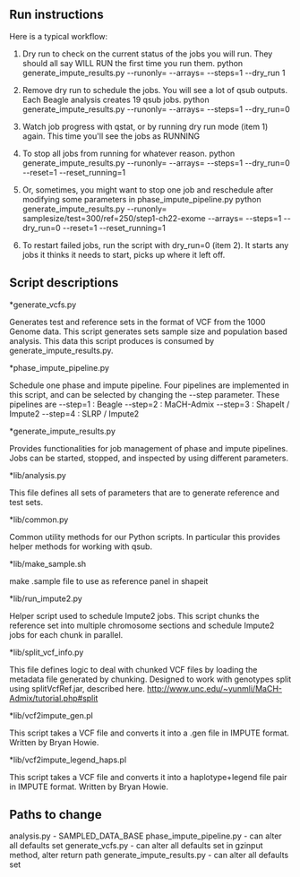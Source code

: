Run instructions
---------------------------------
Here is a typical workflow:

1) Dry run to check on the current status of the jobs you will run. They should all say WILL RUN the first time you run them.
python generate_impute_results.py --runonly= --arrays=<array types> --steps=1 --dry_run 1

2) Remove dry run to schedule the jobs. You will see a lot of qsub outputs. Each Beagle analysis creates 19 qsub jobs.
python generate_impute_results.py --runonly= --arrays=<array types> --steps=1 --dry_run=0

3) Watch job progress with qstat, or by running dry run mode (item 1) again. This time you'll see the jobs as RUNNING

4) To stop all jobs from running for whatever reason.
python generate_impute_results.py --runonly= --arrays=<array types> --steps=1 --dry_run=0 --reset=1 --reset_running=1

5) Or, sometimes, you might want to stop one job and reschedule after modifying some parameters in phase_impute_pipeline.py
python generate_impute_results.py --runonly=
samplesize/test=300/ref=250/step1-ch22-exome 
 --arrays=<array types> --steps=1 --dry_run=0 --reset=1 --reset_running=1

6) To restart failed jobs, run the script with dry_run=0 (item 2). It starts any jobs it thinks it needs to start, picks up where it left off.

Script descriptions
---------------------------------

*generate_vcfs.py

Generates test and reference sets in the format of VCF from the 1000 Genome data. This script
generates sets sample size and population based analysis. This data this script produces is
consumed by generate_impute_results.py.

*phase_impute_pipeline.py

Schedule one phase and impute pipeline. Four pipelines are implemented in this script,
and can be selected by changing the --step parameter. These pipelines are
--step=1 : Beagle
--step=2 : MaCH-Admix
--step=3 : ShapeIt / Impute2
--step=4 : SLRP / Impute2

*generate_impute_results.py

Provides functionalities for job management of phase and impute pipelines.
Jobs can be started, stopped, and inspected by using different parameters.

*lib/analysis.py

This file defines all sets of parameters that are to generate reference and test sets.

*lib/common.py

Common utility methods for our Python scripts. In particular
this provides helper methods for working with qsub.

*lib/make_sample.sh

make .sample file to use as reference panel in shapeit

*lib/run_impute2.py

Helper script used to schedule Impute2 jobs. This script chunks the reference set into multiple
chromosome sections and schedule Impute2 jobs for each chunk in parallel.

*lib/split_vcf_info.py

This file defines logic to deal with chunked VCF files by loading the
metadata file generated by chunking. Designed to work with genotypes
split using splitVcfRef.jar, described here.
http://www.unc.edu/~yunmli/MaCH-Admix/tutorial.php#split

*lib/vcf2impute_gen.pl

This script takes a VCF file and converts it into a .gen file in IMPUTE format.
Written by Bryan Howie.

*lib/vcf2impute_legend_haps.pl

This script takes a VCF file and converts it into a haplotype+legend file
pair in IMPUTE format. Written by Bryan Howie.

Paths to change
---------------------------------
analysis.py - SAMPLED_DATA_BASE
phase_impute_pipeline.py - can alter all defaults set
generate_vcfs.py - can alter all defaults set
    in gzinput method, alter return path
generate_impute_results.py - can alter all defaults set